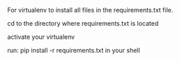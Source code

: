 For virtualenv to install all files in the requirements.txt file.

cd to the directory where requirements.txt is located

activate your virtualenv

run: pip install -r requirements.txt in your shell